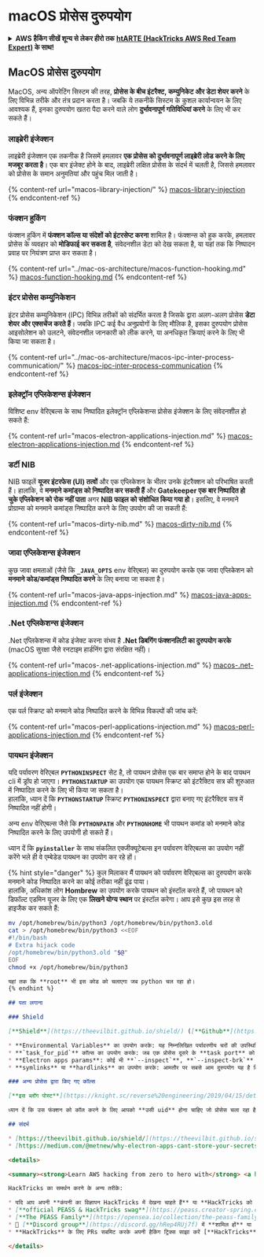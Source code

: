 # macOS प्रोसेस दुरुपयोग

<details>

<summary><strong>AWS हैकिंग सीखें शून्य से लेकर हीरो तक</strong> <a href="https://training.hacktricks.xyz/courses/arte"><strong>htARTE (HackTricks AWS Red Team Expert)</strong></a><strong> के साथ!</strong></summary>

HackTricks का समर्थन करने के अन्य तरीके:

* यदि आप चाहते हैं कि आपकी **कंपनी का विज्ञापन HackTricks में दिखाई दे** या **HackTricks को PDF में डाउनलोड करें**, तो [**सब्सक्रिप्शन प्लान्स**](https://github.com/sponsors/carlospolop) देखें!
* [**आधिकारिक PEASS & HackTricks स्वैग**](https://peass.creator-spring.com) प्राप्त करें
* [**The PEASS Family**](https://opensea.io/collection/the-peass-family) की खोज करें, हमारा एक्सक्लूसिव [**NFTs**](https://opensea.io/collection/the-peass-family) संग्रह
* 💬 [**Discord group**](https://discord.gg/hRep4RUj7f) में **शामिल हों** या [**telegram group**](https://t.me/peass) या **Twitter** पर 🐦 [**@carlospolopm**](https://twitter.com/carlospolopm) को **फॉलो करें**.
* **HackTricks** के [**github repos**](https://github.com/carlospolop/hacktricks) और [**HackTricks Cloud**](https://github.com/carlospolop/hacktricks-cloud) में PRs सबमिट करके अपनी हैकिंग ट्रिक्स साझा करें।

</details>

## MacOS प्रोसेस दुरुपयोग

MacOS, अन्य ऑपरेटिंग सिस्टम की तरह, **प्रोसेस के बीच इंटरैक्ट, कम्युनिकेट और डेटा शेयर करने** के लिए विभिन्न तरीके और तंत्र प्रदान करता है। जबकि ये तकनीकें सिस्टम के कुशल कार्यान्वयन के लिए आवश्यक हैं, इनका दुरुपयोग खतरा पैदा करने वाले लोग **दुर्भावनापूर्ण गतिविधियां करने** के लिए भी कर सकते हैं।

### लाइब्रेरी इंजेक्शन

लाइब्रेरी इंजेक्शन एक तकनीक है जिसमें हमलावर **एक प्रोसेस को दुर्भावनापूर्ण लाइब्रेरी लोड करने के लिए मजबूर करता है**। एक बार इंजेक्ट होने के बाद, लाइब्रेरी लक्षित प्रोसेस के संदर्भ में चलती है, जिससे हमलावर को प्रोसेस के समान अनुमतियां और पहुंच मिल जाती है।

{% content-ref url="macos-library-injection/" %}
[macos-library-injection](macos-library-injection/)
{% endcontent-ref %}

### फंक्शन हुकिंग

फंक्शन हुकिंग में **फंक्शन कॉल्स या संदेशों को इंटरसेप्ट करना** शामिल है। फंक्शन्स को हुक करके, हमलावर प्रोसेस के व्यवहार को **मोडिफाई कर सकता है**, संवेदनशील डेटा को देख सकता है, या यहां तक कि निष्पादन प्रवाह पर नियंत्रण प्राप्त कर सकता है।

{% content-ref url="../mac-os-architecture/macos-function-hooking.md" %}
[macos-function-hooking.md](../mac-os-architecture/macos-function-hooking.md)
{% endcontent-ref %}

### इंटर प्रोसेस कम्युनिकेशन

इंटर प्रोसेस कम्युनिकेशन (IPC) विभिन्न तरीकों को संदर्भित करता है जिसके द्वारा अलग-अलग प्रोसेस **डेटा शेयर और एक्सचेंज करते हैं**। जबकि IPC कई वैध अनुप्रयोगों के लिए मौलिक है, इसका दुरुपयोग प्रोसेस आइसोलेशन को उलटने, संवेदनशील जानकारी को लीक करने, या अनधिकृत क्रियाएं करने के लिए भी किया जा सकता है।

{% content-ref url="../mac-os-architecture/macos-ipc-inter-process-communication/" %}
[macos-ipc-inter-process-communication](../mac-os-architecture/macos-ipc-inter-process-communication/)
{% endcontent-ref %}

### इलेक्ट्रॉन एप्लिकेशन्स इंजेक्शन

विशिष्ट env वेरिएबल्स के साथ निष्पादित इलेक्ट्रॉन एप्लिकेशन्स प्रोसेस इंजेक्शन के लिए संवेदनशील हो सकते हैं:

{% content-ref url="macos-electron-applications-injection.md" %}
[macos-electron-applications-injection.md](macos-electron-applications-injection.md)
{% endcontent-ref %}

### डर्टी NIB

NIB फाइलें **यूजर इंटरफेस (UI) तत्वों** और एक एप्लिकेशन के भीतर उनके इंटरैक्शन को परिभाषित करती हैं। हालांकि, वे **मनमाने कमांड्स को निष्पादित कर सकती हैं** और **Gatekeeper एक बार निष्पादित हो चुके एप्लिकेशन को रोक नहीं पाता** अगर **NIB फाइल को संशोधित किया गया हो**। इसलिए, वे मनमाने प्रोग्राम्स को मनमाने कमांड्स निष्पादित करने के लिए उपयोग की जा सकती हैं:

{% content-ref url="macos-dirty-nib.md" %}
[macos-dirty-nib.md](macos-dirty-nib.md)
{% endcontent-ref %}

### जावा एप्लिकेशन्स इंजेक्शन

कुछ जावा क्षमताओं (जैसे कि **`_JAVA_OPTS`** env वेरिएबल) का दुरुपयोग करके एक जावा एप्लिकेशन को **मनमाने कोड/कमांड्स निष्पादित करने** के लिए बनाया जा सकता है।

{% content-ref url="macos-java-apps-injection.md" %}
[macos-java-apps-injection.md](macos-java-apps-injection.md)
{% endcontent-ref %}

### .Net एप्लिकेशन्स इंजेक्शन

.Net एप्लिकेशन्स में कोड इंजेक्ट करना संभव है **.Net डिबगिंग फंक्शनलिटी का दुरुपयोग करके** (macOS सुरक्षा जैसे रनटाइम हार्डनिंग द्वारा संरक्षित नहीं)।

{% content-ref url="macos-.net-applications-injection.md" %}
[macos-.net-applications-injection.md](macos-.net-applications-injection.md)
{% endcontent-ref %}

### पर्ल इंजेक्शन

एक पर्ल स्क्रिप्ट को मनमाने कोड निष्पादित करने के विभिन्न विकल्पों की जांच करें:

{% content-ref url="macos-perl-applications-injection.md" %}
[macos-perl-applications-injection.md](macos-perl-applications-injection.md)
{% endcontent-ref %}

### पायथन इंजेक्शन

यदि पर्यावरण वेरिएबल **`PYTHONINSPECT`** सेट है, तो पायथन प्रोसेस एक बार समाप्त होने के बाद पायथन cli में ड्रॉप हो जाएगा। **`PYTHONSTARTUP`** का उपयोग एक पायथन स्क्रिप्ट को इंटरैक्टिव सत्र की शुरुआत में निष्पादित करने के लिए भी किया जा सकता है।\
हालांकि, ध्यान दें कि **`PYTHONSTARTUP`** स्क्रिप्ट **`PYTHONINSPECT`** द्वारा बनाए गए इंटरैक्टिव सत्र में निष्पादित नहीं होगी।

अन्य env वेरिएबल्स जैसे कि **`PYTHONPATH`** और **`PYTHONHOME`** भी पायथन कमांड को मनमाने कोड निष्पादित करने के लिए उपयोगी हो सकते हैं।

ध्यान दें कि **`pyinstaller`** के साथ संकलित एक्जीक्यूटेबल्स इन पर्यावरण वेरिएबल्स का उपयोग नहीं करेंगे भले ही वे एम्बेडेड पायथन का उपयोग कर रहे हों।

{% hint style="danger" %}
कुल मिलाकर मैं पायथन को पर्यावरण वेरिएबल्स का दुरुपयोग करके मनमाने कोड निष्पादित करने का कोई तरीका नहीं ढूंढ पाया।\
हालांकि, अधिकांश लोग **Hombrew** का उपयोग करके पायथन को इंस्टॉल करते हैं, जो पायथन को डिफॉल्ट एडमिन यूजर के लिए एक **लिखने योग्य स्थान** पर इंस्टॉल करेगा। आप इसे कुछ इस तरह से हाइजैक कर सकते हैं:
```bash
mv /opt/homebrew/bin/python3 /opt/homebrew/bin/python3.old
cat > /opt/homebrew/bin/python3 <<EOF
#!/bin/bash
# Extra hijack code
/opt/homebrew/bin/python3.old "$@"
EOF
chmod +x /opt/homebrew/bin/python3
```
```markdown
यहां तक कि **root** भी इस कोड को चलाएगा जब python चल रहा हो।
{% endhint %}

## पता लगाना

### Shield

[**Shield**](https://theevilbit.github.io/shield/) ([**Github**](https://github.com/theevilbit/Shield)) एक ओपन सोर्स एप्लिकेशन है जो **प्रोसेस इंजेक्शन** क्रियाओं का पता लगा सकता है और उन्हें ब्लॉक कर सकता है:

* **Environmental Variables** का उपयोग करके: यह निम्नलिखित पर्यावरणीय चरों की उपस्थिति की निगरानी करेगा: **`DYLD_INSERT_LIBRARIES`**, **`CFNETWORK_LIBRARY_PATH`**, **`RAWCAMERA_BUNDLE_PATH`** और **`ELECTRON_RUN_AS_NODE`**
* **`task_for_pid`** कॉल्स का उपयोग करके: जब एक प्रोसेस दूसरे के **task port** को प्राप्त करना चाहता है जिससे वह प्रोसेस में कोड इंजेक्ट कर सके।
* **Electron apps params**: कोई भी **`--inspect`**, **`--inspect-brk`** और **`--remote-debugging-port`** कमांड लाइन आर्ग्युमेंट का उपयोग करके एक Electron एप्प को डिबगिंग मोड में शुरू कर सकता है, और इस तरह उसमें कोड इंजेक्ट कर सकता है।
* **symlinks** या **hardlinks** का उपयोग करके: आमतौर पर सबसे आम दुरुपयोग यह है कि **हमारे उपयोगकर्ता विशेषाधिकारों के साथ एक लिंक रखें**, और उसे उच्च विशेषाधिकार स्थान की ओर इंगित करें। हार्डलिंक और सिम्लिंक्स दोनों के लिए पता लगाना बहुत सरल है। यदि लिंक बनाने वाले प्रोसेस का **विशेषाधिकार स्तर** लक्ष्य फ़ाइल से **अलग** है, तो हम एक **अलर्ट** बनाते हैं। दुर्भाग्यवश सिम्लिंक्स के मामले में ब्लॉकिंग संभव नहीं है, क्योंकि हमें लिंक के गंतव्य के बारे में जानकारी नहीं होती है निर्माण से पहले। यह Apple के EndpointSecuriy फ्रेमवर्क की एक सीमा है।

### अन्य प्रोसेस द्वारा किए गए कॉल्स

[**इस ब्लॉग पोस्ट**](https://knight.sc/reverse%20engineering/2019/04/15/detecting-task-modifications.html) में आप पा सकते हैं कि कैसे **`task_name_for_pid`** फंक्शन का उपयोग करके अन्य **प्रोसेस द्वारा किसी प्रोसेस में कोड इंजेक्ट करने** के बारे में जानकारी प्राप्त की जा सकती है और फिर उस अन्य प्रोसेस के बारे में जानकारी प्राप्त की जा सकती है।

ध्यान दें कि उस फंक्शन को कॉल करने के लिए आपको **उसी uid** होना चाहिए जो प्रोसेस चला रहा है या **root** (और यह प्रोसेस के बारे में जानकारी लौटाता है, कोड इंजेक्ट करने का तरीका नहीं)।

## संदर्भ

* [https://theevilbit.github.io/shield/](https://theevilbit.github.io/shield/)
* [https://medium.com/@metnew/why-electron-apps-cant-store-your-secrets-confidentially-inspect-option-a49950d6d51f](https://medium.com/@metnew/why-electron-apps-cant-store-your-secrets-confidentially-inspect-option-a49950d6d51f)

<details>

<summary><strong>Learn AWS hacking from zero to hero with</strong> <a href="https://training.hacktricks.xyz/courses/arte"><strong>htARTE (HackTricks AWS Red Team Expert)</strong></a><strong>!</strong></summary>

HackTricks का समर्थन करने के अन्य तरीके:

* यदि आप अपनी **कंपनी का विज्ञापन HackTricks में देखना चाहते हैं** या **HackTricks को PDF में डाउनलोड करना चाहते हैं** तो [**SUBSCRIPTION PLANS**](https://github.com/sponsors/carlospolop) देखें!
* [**official PEASS & HackTricks swag**](https://peass.creator-spring.com) प्राप्त करें
* [**The PEASS Family**](https://opensea.io/collection/the-peass-family) की खोज करें, हमारा एक्सक्लूसिव [**NFTs**](https://opensea.io/collection/the-peass-family) संग्रह
* 💬 [**Discord group**](https://discord.gg/hRep4RUj7f) में **शामिल हों** या [**telegram group**](https://t.me/peass) या **Twitter** पर मुझे 🐦 [**@carlospolopm**](https://twitter.com/carlospolopm)** का अनुसरण करें।**
* **HackTricks** के लिए PRs सबमिट करके अपनी हैकिंग ट्रिक्स साझा करें [**HackTricks**](https://github.com/carlospolop/hacktricks) और [**HackTricks Cloud**](https://github.com/carlospolop/hacktricks-cloud) github repos.

</details>
```
